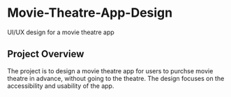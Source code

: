 # Movie-Theatre-App-Design
UI/UX design for a movie theatre app

## Project Overview
The project is to design a movie theatre app for users to purchse movie theatre in advance, without going to the theatre. The design focuses on the accessibility and usability of the app.

